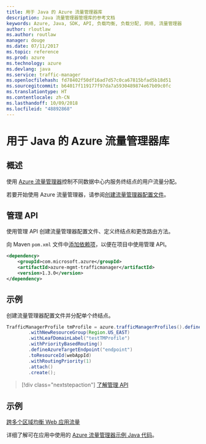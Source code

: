 ```yaml
---
title: 用于 Java 的 Azure 流量管理器库
description: Java 流量管理器管理库的参考文档
keywords: Azure, Java, SDK, API, 负载均衡, 负载分配, 网络, 流量管理器
author: rloutlaw
ms.author: routlaw
manager: douge
ms.date: 07/11/2017
ms.topic: reference
ms.prod: azure
ms.technology: azure
ms.devlang: java
ms.service: traffic-manager
ms.openlocfilehash: fd78402f50df16ad7d57c0ca67815bfad5b18d51
ms.sourcegitcommit: b64017f119177f97da7a5930489874e67b09c0fc
ms.translationtype: HT
ms.contentlocale: zh-CN
ms.lasthandoff: 10/09/2018
ms.locfileid: "48892868"
---
```

# <a name="azure-traffic-manager-libraries-for-java"></a>用于 Java 的 Azure 流量管理器库

## <a name="overview"></a>概述

使用 [Azure 流量管理器](/azure/traffic-manager/traffic-manager-overview)控制不同数据中心内服务终结点的用户流量分配。

若要开始使用 Azure 流量管理器，请参阅[创建流量管理器配置文件](/azure/traffic-manager/traffic-manager-create-profile)。

## <a name="management-api"></a>管理 API

使用管理 API 创建流量管理器配置文件、定义终结点和更改路由方法。 

向 Maven `pom.xml` 文件中[添加依赖项](https://maven.apache.org/guides/getting-started/index.html#How_do_I_use_external_dependencies)，以便在项目中使用管理 API。  

```XML
<dependency>
    <groupId>com.microsoft.azure</groupId>
    <artifactId>azure-mgmt-trafficmanager</artifactId>
    <version>1.3.0</version>
</dependency>
```   

## <a name="example"></a>示例

创建流量管理器配置文件并分配单个终结点。

```java
TrafficManagerProfile tmProfile = azure.trafficManagerProfiles().define("testTMProfile")
        .withNewResourceGroup(Region.US_EAST)
        .withLeafDomainLabel("testTMProfile")
        .withPriorityBasedRouting()
        .defineAzureTargetEndpoint("endpoint")
        .toResourceId(webAppId)
        .withRoutingPriority(1)
        .attach()
        .create();
```

> [!div class="nextstepaction"]
> [了解管理 API](/java/api/overview/azure/trafficmanager/management)

## <a name="samples"></a>示例

[跨多个区域均衡 Web 应用流量](https://github.com/Azure-Samples/traffic-manager-java-manage-profiles)

详细了解可在应用中使用的 [Azure 流量管理器示例 Java 代码](https://azure.microsoft.com/resources/samples/?platform=java&term=traffic)。
